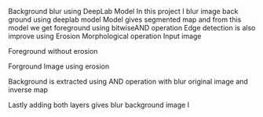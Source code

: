Background blur using DeepLab Model 
In this project I blur image back ground using deeplab model
Model gives segmented map and from this model we get foreground using bitwiseAND operation
Edge detection is also improve using Erosion Morphological operation 
Input image 
 

Foreground without erosion 
 








Forground Image using erosion

 
Background is extracted using AND operation with blur original image and inverse map 

 
Lastly adding both layers gives blur background image                            I
  
